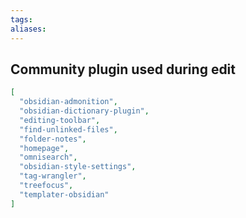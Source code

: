 ```yaml
---
tags: 
aliases:
---
```

## Community plugin used during edit
```json
[
  "obsidian-admonition",
  "obsidian-dictionary-plugin",
  "editing-toolbar",
  "find-unlinked-files",
  "folder-notes",
  "homepage",
  "omnisearch",
  "obsidian-style-settings",
  "tag-wrangler",
  "treefocus",
  "templater-obsidian"
]
```
